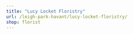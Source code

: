 ```yaml
---
title: "Lucy Locket Floristry"
url: /leigh-park-havant/lucy-locket-floristry/
shop: florist
---
```

